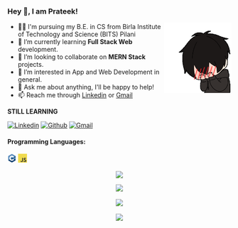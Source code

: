 ### Hey 👋, I am Prateek!

<img align="right" src="https://github.com/bit-by-bits/bit-by-bits/blob/main/coco.gif" width="30%" style="margin-bottom: 50px;" />

- 👨‍🎓 I'm pursuing my B.E. in CS from Birla Institute of Technology and Science (BITS) Pilani
- 🌱 I’m currently learning **Full Stack Web** development.
- 🤗 I’m looking to collaborate on **MERN Stack** projects.
- 💖 I’m interested in App and Web Development in general.
- 💬 Ask me about anything, I'll be happy to help!
- 📫 Reach me through [Linkedin](https://www.linkedin.com/in/prateek-kashyap-770647226/) or [Gmail](mailto:f20211449@pilani.bits-pilani.ac.in)

**STILL LEARNING**

[![Linkedin](https://img.shields.io/badge/-LinkedIn-blue?style=flat&logo=Linkedin&logoColor=white)](https://www.linkedin.com/in/prateek-kashyap-770647226/)     [![Github](https://img.shields.io/badge/-Github-000?style=flat&logo=Github&logoColor=white)](https://github.com/bit-by-bits)     [![Gmail](https://img.shields.io/badge/-Gmail-c14438?style=flat&logo=Gmail&logoColor=white)](mailto:f20211449@pilani.bits-pilani.ac.in)

#### Programming Languages:

<code><img height="20" src="https://raw.githubusercontent.com/github/explore/80688e429a7d4ef2fca1e82350fe8e3517d3494d/topics/cpp/cpp.png"></code>
<code><img height="20" src="https://raw.githubusercontent.com/github/explore/80688e429a7d4ef2fca1e82350fe8e3517d3494d/topics/javascript/javascript.png"></code>

<p align="center">
  <img align="center" src="https://visitor-badge.laobi.icu/badge?page_id=bit-by-bits.visitor-badge" />
</p>
<p align="center">
  <img src="https://github-readme-stats.vercel.app/api?username=bit-by-bits&show_icons=true&theme=dracula" />
</p>
<p align="center">
  <img src="https://github-readme-stats.vercel.app/api/wakatime?username=bit-by-bits&theme=dracula" />
</p>
<p align="center">
  <img src="https://github-readme-stats.vercel.app/api/top-langs/?username=bit-by-bits&layout=compact&theme=dracula" />
</p>

